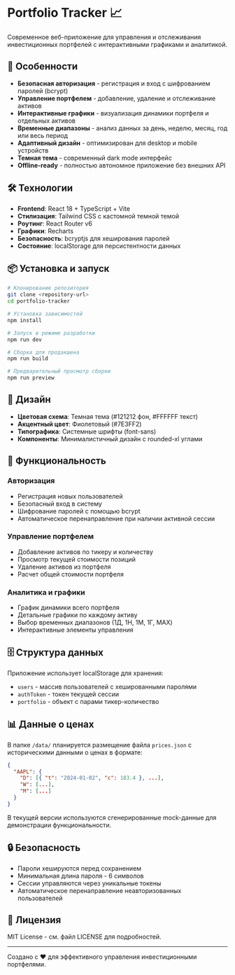 
# Portfolio Tracker 📈

Современное веб-приложение для управления и отслеживания инвестиционных портфелей с интерактивными графиками и аналитикой.

## 🚀 Особенности

- **Безопасная авторизация** - регистрация и вход с шифрованием паролей (bcrypt)
- **Управление портфелем** - добавление, удаление и отслеживание активов
- **Интерактивные графики** - визуализация динамики портфеля и отдельных активов
- **Временные диапазоны** - анализ данных за день, неделю, месяц, год или весь период
- **Адаптивный дизайн** - оптимизирован для desktop и mobile устройств
- **Темная тема** - современный dark mode интерфейс
- **Offline-ready** - полностью автономное приложение без внешних API

## 🛠 Технологии

- **Frontend**: React 18 + TypeScript + Vite
- **Стилизация**: Tailwind CSS с кастомной темной темой
- **Роутинг**: React Router v6
- **Графики**: Recharts
- **Безопасность**: bcryptjs для хеширования паролей
- **Состояние**: localStorage для персистентности данных

## 📦 Установка и запуск

```bash
# Клонирование репозитория
git clone <repository-url>
cd portfolio-tracker

# Установка зависимостей
npm install

# Запуск в режиме разработки
npm run dev

# Сборка для продакшена
npm run build

# Предварительный просмотр сборки
npm run preview
```

## 🎨 Дизайн

- **Цветовая схема**: Темная тема (#121212 фон, #FFFFFF текст)
- **Акцентный цвет**: Фиолетовый (#7E3FF2)
- **Типографика**: Системные шрифты (font-sans)
- **Компоненты**: Минималистичный дизайн с rounded-xl углами

## 📱 Функциональность

### Авторизация
- Регистрация новых пользователей
- Безопасный вход в систему
- Шифрование паролей с помощью bcrypt
- Автоматическое перенаправление при наличии активной сессии

### Управление портфелем
- Добавление активов по тикеру и количеству
- Просмотр текущей стоимости позиций
- Удаление активов из портфеля
- Расчет общей стоимости портфеля

### Аналитика и графики
- График динамики всего портфеля
- Детальные графики по каждому активу
- Выбор временных диапазонов (1Д, 1Н, 1М, 1Г, MAX)
- Интерактивные элементы управления

## 🗄 Структура данных

Приложение использует localStorage для хранения:

- `users` - массив пользователей с хешированными паролями
- `authToken` - токен текущей сессии
- `portfolio` - объект с парами тикер-количество

## 📊 Данные о ценах

В папке `/data/` планируется размещение файла `prices.json` с историческими данными о ценах в формате:

```json
{
  "AAPL": {
    "D": [{ "t": "2024-01-02", "c": 183.4 }, ...],
    "W": [...],
    "M": [...]
  }
}
```

В текущей версии используются сгенерированные mock-данные для демонстрации функциональности.

## 🔒 Безопасность

- Пароли хешируются перед сохранением
- Минимальная длина пароля - 6 символов
- Сессии управляются через уникальные токены
- Автоматическое перенаправление неавторизованных пользователей

## 📄 Лицензия

MIT License - см. файл LICENSE для подробностей.

---

Создано с ❤️ для эффективного управления инвестиционными портфелями.
